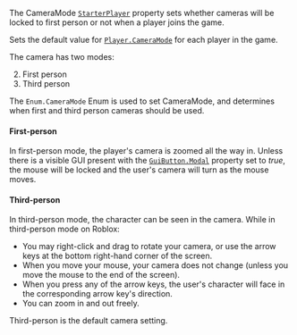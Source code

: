 The CameraMode [`StarterPlayer`](https://create.roblox.com/docs/reference/engine/classes/StarterPlayer) property sets whether cameras will be
locked to first person or not when a player joins the game.

Sets the default value for [`Player.CameraMode`](https://create.roblox.com/docs/reference/engine/classes/Player#CameraMode) for each player in
the game.

The camera has two modes:

2. First person
2. Third person

The `Enum.CameraMode` Enum is used to set CameraMode, and determines when
first and third person cameras should be used.
#### First-person

In first-person mode, the player's camera is zoomed all the way in. Unless
there is a visible GUI present with the [`GuiButton.Modal`](https://create.roblox.com/docs/reference/engine/classes/GuiButton#Modal) property
set to *true*, the mouse will be locked and the user's camera will turn as
the mouse moves.
#### Third-person

In third-person mode, the character can be seen in the camera. While in
third-person mode on Roblox:

- You may right-click and drag to rotate your camera, or use the arrow
keys at the bottom right-hand corner of the screen.
- When you move your mouse, your camera does not change (unless you move
the mouse to the end of the screen).
- When you press any of the arrow keys, the user's character will face in
the corresponding arrow key's direction.
- You can zoom in and out freely.

Third-person is the default camera setting.